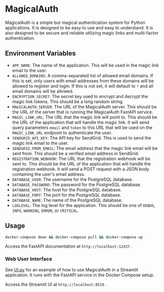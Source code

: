 # MagicalAuth

MagicalAuth is a simple but magical authentication system for Python applications. It is designed to be easy to use and easy to understand. It is also designed to be secure and reliable utilizing magic links and multi-factor authentication.

## Environment Variables

- `APP_NAME`: The name of the application. This will be used in the magic link email to the user.
- `ALLOWED_DOMAINS`: A comma-separated list of allowed email domains. If this is set, only users with email addresses from these domains will be allowed to register and login. If this is not set, it will default to `*` and all email domains will be allowed.
- `ENCRYPTION_SECRET`: The secret key used to encrypt and decrypt the magic link tokens. This should be a long random string.
- `MAGICALAUTH_SERVER`: The URL of the MagicalAuth server. This should be the URL of the server that is running the MagicalAuth FastAPI service.
- `MAGIC_LINK_URL`: The URL that the magic link will point to. This should be the URL of the application that will handle the magic link. It will send query parameters `email` and `token` to this URL that will be used on the `MAGIC_LINK_URL` endpoint to authenticate the user.
- `SENDGRID_API_KEY`: The API key for SendGrid. This is used to send the magic link email to the user.
- `SENDGRID_FROM_EMAIL`: The email address that the magic link email will be sent from. This should be a verified email address in SendGrid.
- `REGISTRATION_WEBHOOK`: The URL that the registration webhook will be sent to. This should be the URL of the application that will handle the registration webhook. It will send a POST request with a JSON body containing the user's email address.
- `DATABASE_USER`: The username for the PostgreSQL database.
- `DATABASE_PASSWORD`: The password for the PostgreSQL database.
- `DATABASE_HOST`: The host for the PostgreSQL database.
- `DATABASE_PORT`: The port for the PostgreSQL database.
- `DATABASE_NAME`: The name of the PostgreSQL database.
- `LOGLEVEL`: The log level for the application. This should be one of `DEBUG`, `INFO`, `WARNING`, `ERROR`, or `CRITICAL`.

## Usage

```bash
docker-compose down && docker-compose pull && docker-compose up
```

Access the FastAPI documentation at `http://localhost:12437` .

### Web User Interface

See [UI.py](UI.py) for an example of how to use MagicalAuth in a Streamlit application. It runs with the FastAPI service in the Docker Compose setup.

Access the Streamlit UI at `http://localhost:8519` .
